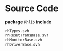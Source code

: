 # Source Code
**package** `Rhlib`
**include**
```systemverilog
rhTypes.svh
rhResetTransBase.svh
rhMonitorBase.svh
rhDriverBase.svh
```